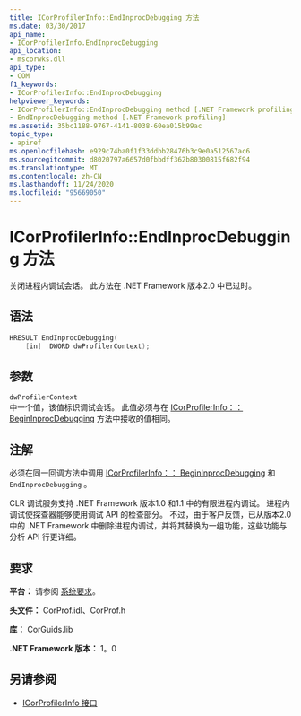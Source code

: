 ```yaml
---
title: ICorProfilerInfo::EndInprocDebugging 方法
ms.date: 03/30/2017
api_name:
- ICorProfilerInfo.EndInprocDebugging
api_location:
- mscorwks.dll
api_type:
- COM
f1_keywords:
- ICorProfilerInfo::EndInprocDebugging
helpviewer_keywords:
- ICorProfilerInfo::EndInprocDebugging method [.NET Framework profiling]
- EndInprocDebugging method [.NET Framework profiling]
ms.assetid: 35bc1188-9767-4141-8038-60ea015b99ac
topic_type:
- apiref
ms.openlocfilehash: e929c74ba0f1f33ddbb28476b3c9e0a512567ac6
ms.sourcegitcommit: d8020797a6657d0fbbdff362b80300815f682f94
ms.translationtype: MT
ms.contentlocale: zh-CN
ms.lasthandoff: 11/24/2020
ms.locfileid: "95669050"
---
```

# <a name="icorprofilerinfoendinprocdebugging-method"></a>ICorProfilerInfo::EndInprocDebugging 方法

关闭进程内调试会话。 此方法在 .NET Framework 版本2.0 中已过时。  
  
## <a name="syntax"></a>语法  
  
```cpp  
HRESULT EndInprocDebugging(  
    [in]  DWORD dwProfilerContext);  
```  
  
## <a name="parameters"></a>参数  

 `dwProfilerContext`  
 中一个值，该值标识调试会话。 此值必须与在 [ICorProfilerInfo：： BeginInprocDebugging](icorprofilerinfo-begininprocdebugging-method.md) 方法中接收的值相同。  
  
## <a name="remarks"></a>注解  

 必须在同一回调方法中调用 [ICorProfilerInfo：： BeginInprocDebugging](icorprofilerinfo-begininprocdebugging-method.md) 和 `EndInprocDebugging` 。  
  
 CLR 调试服务支持 .NET Framework 版本1.0 和1.1 中的有限进程内调试。 进程内调试使探查器能够使用调试 API 的检查部分。 不过，由于客户反馈，已从版本2.0 中的 .NET Framework 中删除进程内调试，并将其替换为一组功能，这些功能与分析 API 行更详细。  
  
## <a name="requirements"></a>要求  

 **平台：** 请参阅 [系统要求](../../get-started/system-requirements.md)。  
  
 **头文件：** CorProf.idl、CorProf.h  
  
 **库：** CorGuids.lib  
  
 **.NET Framework 版本：** 1。0  
  
## <a name="see-also"></a>另请参阅

- [ICorProfilerInfo 接口](icorprofilerinfo-interface.md)

